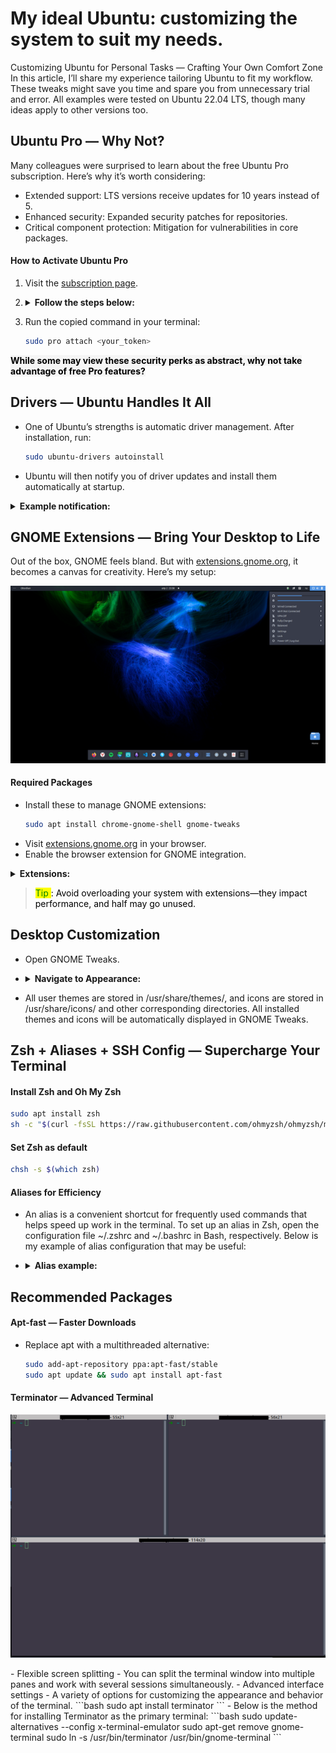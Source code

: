 # My ideal Ubuntu: customizing the system to suit my needs.

Customizing Ubuntu for Personal Tasks — Crafting Your Own Comfort Zone
In this article, I’ll share my experience tailoring Ubuntu to fit my workflow. These tweaks might save you time and spare you from unnecessary trial and error. All examples were tested on Ubuntu 22.04 LTS, though many ideas apply to other versions too.

## Ubuntu Pro — Why Not?

Many colleagues were surprised to learn about the free Ubuntu Pro subscription. Here’s why it’s worth considering:

- Extended support: LTS versions receive updates for 10 years instead of 5.
- Enhanced security: Expanded security patches for repositories.
- Critical component protection: Mitigation for vulnerabilities in core packages.

#### How to Activate Ubuntu Pro

1. Visit the [subscription page](https://ubuntu.com/pro).
2. <details>
      <summary><b>Follow the steps below:</b></summary>
    
      ![Click "Get Ubuntu Pro now"](https://github.com/pcade/perfect-ubuntu-setup/blob/main/images/reg1.png)
      
      Click "Get Ubuntu Pro now".

      ![Select "Myself".](https://github.com/pcade/perfect-ubuntu-setup/blob/main/images/reg2.png)
      
      Select "Myself".

      ![Register an account if you don’t have one.](https://github.com/pcade/perfect-ubuntu-setup/blob/main/images/reg3.png)
      
      Register an account if you don’t have one.

      ![Confirm with "Yes, log me in".](https://github.com/pcade/perfect-ubuntu-setup/blob/main/images/reg4.png)
      
      Confirm with "Yes, log me in".

      ![Copy the command under "Command to attach machine:".](https://github.com/pcade/perfect-ubuntu-setup/blob/main/images/reg5.png)
      
      Copy the command under "Command to attach machine:".

    </details>

3. Run the copied command in your terminal:
    ```bash
    sudo pro attach <your_token>  
    ```
**<span style="background-color:#F5F5F5"><span style="color:black">While some may view these security perks as abstract, why not take advantage of free Pro features?</span></span>**

## Drivers — Ubuntu Handles It All
- One of Ubuntu’s strengths is automatic driver management. After installation, run:
    ```bash
    sudo ubuntu-drivers autoinstall
    ```
- Ubuntu will then notify you of driver updates and install them automatically at startup.
<details>
  <summary><b>Example notification:</b></summary>

![Example notification"](https://github.com/pcade/perfect-ubuntu-setup/blob/main/images/driver.png)
</details>

## GNOME Extensions — Bring Your Desktop to Life

Out of the box, GNOME feels bland. But with [extensions.gnome.org](extensions.gnome.org), it becomes a canvas for creativity. Here’s my setup:
<p align="center">
  <img src="https://github.com/pcade/perfect-ubuntu-setup/blob/main/images/desk1.png" alt="setup">
</p>

#### Required Packages

- Install these to manage GNOME extensions:
  ```bash
  sudo apt install chrome-gnome-shell gnome-tweaks
  ```
- Visit [extensions.gnome.org](extensions.gnome.org) in your browser.
- Enable the browser extension for GNOME integration.
<details>
  <summary><b>Extensions:</b></summary>

![Extensions](https://github.com/pcade/perfect-ubuntu-setup/blob/main/images/ext1.png)
</details>

><span style="background-color:yellow"><span style="color:green">Tip </span></span><span style="color:black">: Avoid overloading your system with extensions—they impact performance, and half may go unused.</span>

## Desktop Customization

- Open GNOME Tweaks.
- <details>
    <summary><b>Navigate to Appearance:</b></summary>

    ![Appearance](https://github.com/pcade/perfect-ubuntu-setup/blob/main/images/tweak.png)
  </details>

- All user themes are stored in /usr/share/themes/, and icons are stored in /usr/share/icons/ and other corresponding directories. All installed themes and icons will be automatically displayed in GNOME Tweaks.

## Zsh + Aliases + SSH Config — Supercharge Your Terminal

#### Install Zsh and Oh My Zsh

```bash
sudo apt install zsh  
sh -c "$(curl -fsSL https://raw.githubusercontent.com/ohmyzsh/ohmyzsh/master/tools/install.sh)"
```
#### Set Zsh as default
```bash
chsh -s $(which zsh)
```
#### Aliases for Efficiency
- An alias is a convenient shortcut for frequently used commands that helps speed up work in the terminal. To set up an alias in Zsh, open the configuration file ~/.zshrc and ~/.bashrc in Bash, respectively. Below is my example of alias configuration that may be useful:
- <details>
    <summary><b>Alias example:</b></summary>

    ```
    # Shortened command for ls -la
    alias ll='ls -la'
    # Shortened command to clear the terminal
    alias c='clear'
    # Shortened command for apt with sudo
    alias apt='sudo apt-fast'
    # Shortened command for nano
    alias nn='nano'
    # Shortened command to go up one directory
    alias ..='cd ..'
    # Shortened command to exit the terminal
    alias q='exit'
    # Shortened command for updating and upgrading the system
    alias uu='sudo apt-fast update && sudo apt-fast upgrade'
    # Shortened command to view command history
    alias h='history'
    # Shortened command to search for a file
    alias ff='find / -type f -name'
    # Shortened command to search for a directory
    alias fd='find / -type d -name'
    # Shortened command to display the current time
    alias date='date +%H:%M:%S'
    # Time and date format in history
    export HISTTIMEFORMAT='%F %T '
    # Shortened commands for rebooting, shutting down, and halting the system
    alias reboot='sudo /sbin/reboot'
    alias poweroff='sudo /sbin/poweroff'
    alias halt='sudo /sbin/halt'
    alias shutdown='sudo /sbin/shutdown'
    # Confirmation when overwriting files
    alias mv='mv -i'
    alias cp='cp -i'
    alias ln='ln -i'
    # Protection against deleting the root directory and confirmation when deleting more than 3 files
    alias rm='rm -I --preserve-root'
    # Limit on the number of packets sent with ping
    alias ping='ping -c 5'
    # Fast ping without waiting for an interval
    alias fastping='ping -c 100 -s 0.2'
    ```
  </details>

## Recommended Packages
#### Apt-fast — Faster Downloads
- Replace apt with a multithreaded alternative:
  ```bash
  sudo add-apt-repository ppa:apt-fast/stable
  sudo apt update && sudo apt install apt-fast
  ```
#### Terminator — Advanced Terminal
<p align="center">
  <img src="https://github.com/pcade/perfect-ubuntu-setup/blob/main/images/term.png" alt="Terminator">
</p>
- Flexible screen splitting - You can split the terminal window into multiple panes and work with several sessions simultaneously.
- Advanced interface settings - A variety of options for customizing the appearance and behavior of the terminal.
  ```bash
  sudo apt install terminator
  ```
- Below is the method for installing Terminator as the primary terminal:
  ```bash
  sudo update-alternatives --config x-terminal-emulator
  sudo apt-get remove gnome-terminal
  sudo ln -s /usr/bin/terminator /usr/bin/gnome-terminal
  ```